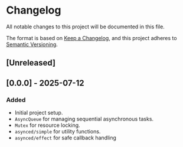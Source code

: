 # Changelog

All notable changes to this project will be documented in this file.

The format is based on [Keep a Changelog](https://keepachangelog.com/en/1.0.0/),
and this project adheres to [Semantic Versioning](https://semver.org/spec/v2.0.0.html).

## [Unreleased]

## [0.0.0] - 2025-07-12

### Added

- Initial project setup.
- `AsyncQueue` for managing sequential asynchronous tasks.
- `Mutex` for resource locking.
- `asynced/simple` for utility functions.
- `asynced/effect` for safe callback handling

